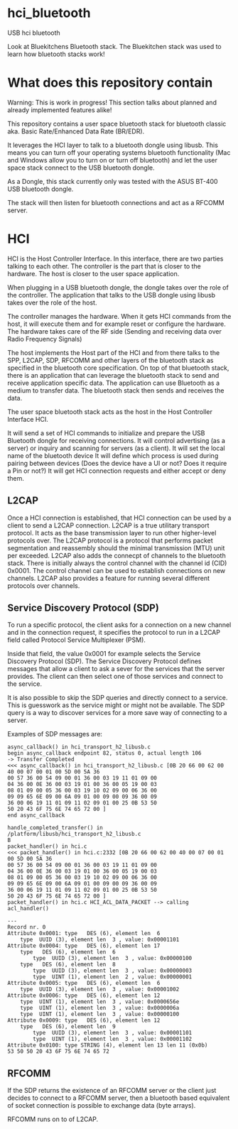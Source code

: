 # hci_bluetooth
USB hci bluetooth

Look at Bluekitchens Bluetooth stack. The Bluekitchen stack was used to learn how bluetooth stacks work!

# What does this repository contain

Warning: This is work in progress! This section talks about planned and already implemented features alike!

This repository contains a user space bluetooth stack for bluetooth classic aka. Basic Rate/Enhanced Data Rate (BR/EDR).

It leverages the HCI layer to talk to a bluetooth dongle using libusb.
This means you can turn off your operating systems bluetooth functionality (Mac and Windows allow you to turn on or turn off bluetooth)
and let the user space stack connect to the USB bluetooth dongle.

As a Dongle, this stack currently only was tested with the ASUS BT-400 USB bluetooth dongle.

The stack will then listen for bluetooth connections and act as a RFCOMM server.

# HCI

HCI is the Host Controller Interface. In this interface, there are two parties talking to each other.
The controller is the part that is closer to the hardware. The host is closer to the user space application.

When plugging in a USB bluetooth dongle, the dongle takes over the role of the controller.
The application that talks to the USB dongle using libusb takes over the role of the host.

The controller manages the hardware. When it gets HCI commands from the host, it will execute them and for example
reset or configure the hardware. The hardware takes care of the RF side (Sending and receiving data over Radio Frequency Signals)

The host implements the Host part of the HCI and from there talks to the SPP, L2CAP, SDP, RFCOMM and other layers of the 
bluetooth stack as specified in the bluetooth core specification. On top of that bluetooth stack, there is an application that
can leverage the bluetooth stack to send and receive application specific data. The application can use Bluetooth as a medium
to transfer data. The bluetooth stack then sends and receives the data.

The user space bluetooth stack acts as the host in the Host Controller Interface HCI.

It will send a set of HCI commands to initialize and prepare the USB Bluetooth dongle for receiving connections.
It will control advertising (as a server) or inquiry and scanning for servers (as a client).
It will set the local name of the bluetooth device 
It will define which process is used during pairing between devices (Does the device have a UI or not? Does it require a Pin or not?)
It will get HCI connection requests and either accept or deny them.

## L2CAP

Once a HCI connection is established, that HCI connection can be used by a client to send a L2CAP connection.
L2CAP is a true utilitary transport protocol. It acts as the base transmission layer to run other higher-level protocols over.
The L2CAP protocol is a protocol that performs packet segmentation and reassembly should the minimal transmission (MTU) unit per exceeded.
L2CAP also adds the connecpt of channels to the bluetooth stack. There is initially always the control channel with the channel id (CID) 0x0001.
The control channel can be used to establish connections on new channels.
L2CAP also provides a feature for running several different protocols over channels.

## Service Discovery Protocol (SDP)

To run a specific protocol, the client asks for a connection on a new channel and in the connection request, it specifies the protocol
to run in a L2CAP field called Protocol Service Multiplexer (PSM). 

Inside that field, the value 0x0001 for example selects the Service Discovery Protocol (SDP).
The Service Discovery Protocol defines messages that allow a client to ask a sever for the services that the server provides.
The client can then select one of those services and connect to the service.

It is also possible to skip the SDP queries and directly connect to a service. This is guesswork as the service might or might
not be available. The SDP query is a way to discover services for a more save way of connecting to a server.

Examples of SDP messages are:

```
async_callback() in hci_transport_h2_libusb.c
begin async_callback endpoint 82, status 0, actual length 106
-> Transfer Completed
<<< async_callback() in hci_transport_h2_libusb.c [0B 20 66 00 62 00 40 00 07 00 01 00 5D 00 5A 36
00 57 36 00 54 09 00 01 36 00 03 19 11 01 09 00
04 36 00 0E 36 00 03 19 01 00 36 00 05 19 00 03
08 01 09 00 05 36 00 03 19 10 02 09 00 06 36 00
09 09 65 6E 09 00 6A 09 01 00 09 00 09 36 00 09
36 00 06 19 11 01 09 11 02 09 01 00 25 0B 53 50
50 20 43 6F 75 6E 74 65 72 00 ]
end async_callback

handle_completed_transfer() in /platform/libusb/hci_transport_h2_libusb.c 
B 
packet_handler() in hci.c
<<< packet_handler() in hci.c:2332 [0B 20 66 00 62 00 40 00 07 00 01 00 5D 00 5A 36
00 57 36 00 54 09 00 01 36 00 03 19 11 01 09 00
04 36 00 0E 36 00 03 19 01 00 36 00 05 19 00 03
08 01 09 00 05 36 00 03 19 10 02 09 00 06 36 00
09 09 65 6E 09 00 6A 09 01 00 09 00 09 36 00 09
36 00 06 19 11 01 09 11 02 09 01 00 25 0B 53 50
50 20 43 6F 75 6E 74 65 72 00 ]
packet_handler() in hci.c HCI_ACL_DATA_PACKET --> calling acl_handler()

---
Record nr. 0
Attribute 0x0001: type   DES (6), element len  6 
    type  UUID (3), element len  3 , value: 0x00001101
Attribute 0x0004: type   DES (6), element len 17 
    type   DES (6), element len  6 
        type  UUID (3), element len  3 , value: 0x00000100
    type   DES (6), element len  8 
        type  UUID (3), element len  3 , value: 0x00000003
        type  UINT (1), element len  2 , value: 0x00000001
Attribute 0x0005: type   DES (6), element len  6 
    type  UUID (3), element len  3 , value: 0x00001002
Attribute 0x0006: type   DES (6), element len 12 
    type  UINT (1), element len  3 , value: 0x0000656e
    type  UINT (1), element len  3 , value: 0x0000006a
    type  UINT (1), element len  3 , value: 0x00000100
Attribute 0x0009: type   DES (6), element len 12 
    type   DES (6), element len  9 
        type  UUID (3), element len  3 , value: 0x00001101
        type  UINT (1), element len  3 , value: 0x00001102
Attribute 0x0100: type STRING (4), element len 13 len 11 (0x0b)
53 50 50 20 43 6F 75 6E 74 65 72
```

## RFCOMM

If the SDP returns the existence of an RFCOMM server or the client just decides to connect to a RFCOMM server,
then a bluetooth based equivalent of socket connection is possible to exchange data (byte arrays).

RFCOMM runs on to of L2CAP.
